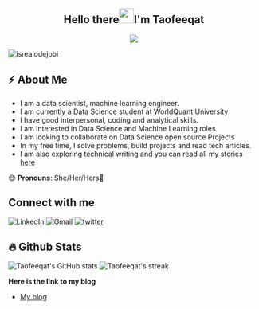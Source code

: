 <h2 align="center">Hello there<img src = "https://raw.githubusercontent.com/MartinHeinz/MartinHeinz/master/wave.gif" width = 30px>I'm Taofeeqat</h2>

<!-- Animation Typing -->

<p align="center">
  <a href="https://github.com/DenverCoder1/readme-typing-svg"><img src="https://readme-typing-svg.herokuapp.com?font=Fira+Code&pause=1100&width=500&lines=I'm+a+Data+Scientist,+Technical+Writer;"></a>
</p>

<!-- Profile Views -->

<p align="left">
  <img src="https://komarev.com/ghpvc/?username=TaofeeqatDev&label=Profile%20views&color=0e75b6&style=flat" alt="isrealodejobi" />
</p>
<!-- Profile Views section ends-->

<!-- About me section -->

<h2>⚡️ About Me</h2>

- I am a data scientist, machine learning engineer.
- I am currently a Data Science student at WorldQuant University
- I have good interpersonal, coding and analytical skills.
- I am interested in Data Science and Machine Learning roles
- I am looking to collaborate on Data Science open source Projects 
- In my free time, I solve problems, build projects and read tech articles.
- I am also exploring technical writing and you can read all my stories [here](https://taotech.hashnode.dev)

 😊 **Pronouns**: She/Her/Hers👩


<h2>Connect with me</h3>

[![LinkedIn](https://img.shields.io/badge/LinkedIn-0077B5?style=for-the-badge&logo=linkedin&logoColor=white)](https://www.linkedin.com/in/taofeeqat-olawumi-taofeeq-868b97180)
[![Gmail](https://img.shields.io/badge/Gmail-D14836?style=for-the-badge&logo=gmail&logoColor=white)](mailto:taofeeqolawumi@gmail.com)
[![twitter](https://img.shields.io/badge/-Taofeeqat-informational?style=for-the-badge&logo=twitter&logoColor=white)](https://twitter.com/TaofeeqatT?t=o3cXW7Sk45PMO5y9uDvpEg&s=09)

## :fire: Github Stats

![Taofeeqat's GitHub stats](https://github-readme-stats.vercel.app/api?username=TaofeeqatDev&show_icons=true&theme=dark)
![Taofeeqat's streak](https://github-readme-streak-stats.herokuapp.com/?user=TaofeeqatDev&&theme=tokyonight)

**Here is the link to my blog**
- [My blog](https://taotech.hashnode.dev)













